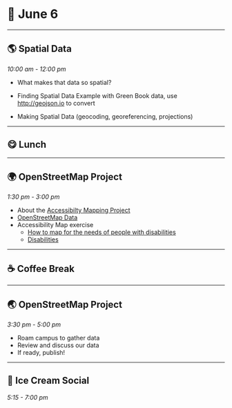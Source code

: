 # 🌿 June 6

<hr>

## 🌎 Spatial Data
_10:00 am - 12:00 pm_ 
- What makes that data so spatial?
- Finding Spatial Data 
Example with Green Book data, use http://geojson.io to convert

- Making Spatial Data (geocoding, georeferencing, projections)


<hr>

## 😋 Lunch

<hr>

## 🌍 OpenStreetMap Project
_1:30 pm - 3:00 pm_ 

- About the [Accessibilty Mapping Project](https://web.sas.upenn.edu/access-map/accessibility-map/)
- [OpenStreetMap Data](https://wiki.openstreetmap.org/wiki/Beginners_Guide_1.3)
- Accessibility Map exercise 
  - [How to map for the needs of people with disabilities](https://wiki.openstreetmap.org/wiki/How_to_map_for_the_needs_of_people_with_disabilities)
  - [Disabilities](https://wiki.openstreetmap.org/wiki/Disabilities)

<hr>

## ☕ Coffee Break

<hr>

## 🌏 OpenStreetMap Project
_3:30 pm - 5:00 pm_ 

- Roam campus to gather data
- Review and discuss our data
- If ready, publish!

<hr>

## 🍨 Ice Cream Social
_5:15 - 7:00 pm_ 

